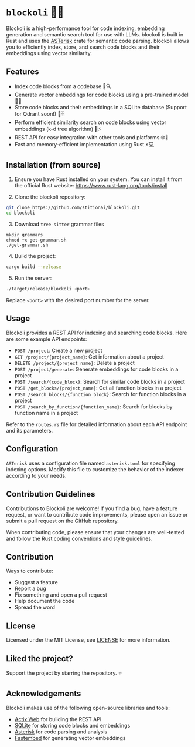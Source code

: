 # `blockoli` 🥦🔎

Blockoli is a high-performance tool for code indexing, embedding generation and semantic search tool for use with LLMs. blockoli is built in Rust and uses the [ASTerisk](https://github.com/stitionai/asterisk) crate for semantic code parsing. blockoli allows you to efficiently index, store, and search code blocks and their embeddings using vector similarity.

## Features
- Index code blocks from a codebase 📂🔍
- Generate vector embeddings for code blocks using a pre-trained model 🤖🧠
- Store code blocks and their embeddings in a SQLite database (Support for Qdrant soon!) 💾🗄️
- Perform efficient similarity search on code blocks using vector embeddings (k-d tree algorithm) 🔎⚡
- REST API for easy integration with other tools and platforms 🌐🔗
- Fast and memory-efficient implementation using Rust ⚡💻

## Installation (from source)

1. Ensure you have Rust installed on your system. You can install it from the official Rust website: https://www.rust-lang.org/tools/install

2. Clone the blockoli repository:

```bash
git clone https://github.com/stitionai/blockoli.git
cd blockoli
```

3. Download `tree-sitter` grammar files
```
mkdir grammars
chmod +x get-grammar.sh
./get-grammar.sh
```

4. Build the project:

```bash
cargo build --release
```

5. Run the server:

```bash
./target/release/blockoli <port>
```

Replace `<port>` with the desired port number for the server.

## Usage

Blockoli provides a REST API for indexing and searching code blocks. Here are some example API endpoints:

- `POST /project`: Create a new project
- `GET /project/{project_name}`: Get information about a project
- `DELETE /project/{project_name}`: Delete a project
- `POST /project/generate`: Generate embeddings for code blocks in a project
- `POST /search/{code_block}`: Search for similar code blocks in a project
- `POST /get_blocks/{project_name}`: Get all function blocks in a project
- `POST /search_blocks/{function_block}`: Search for function blocks in a project
- `POST /search_by_function/{function_name}`: Search for blocks by function name in a project

Refer to the `routes.rs` file for detailed information about each API endpoint and its parameters.

## Configuration

`ASTerisk` uses a configuration file named `asterisk.toml` for specifying indexing options. Modify this file to customize the behavior of the indexer according to your needs.

## Contribution Guidelines

Contributions to Blockoli are welcome! If you find a bug, have a feature request, or want to contribute code improvements, please open an issue or submit a pull request on the GitHub repository.

When contributing code, please ensure that your changes are well-tested and follow the Rust coding conventions and style guidelines.

## Contribution

Ways to contribute:
- Suggest a feature
- Report a bug
- Fix something and open a pull request
- Help document the code
- Spread the word

## License

Licensed under the MIT License, see <a href="https://github.com/stitionai/blockoli/blob/master/LICENSE">LICENSE</a> for more information.

## Liked the project?

Support the project by starring the repository. ⭐

## Acknowledgements

Blockoli makes use of the following open-source libraries and tools:

- [Actix Web](https://actix.rs/) for building the REST API
- [SQLite](https://www.sqlite.org/) for storing code blocks and embeddings
- [Asterisk](https://github.com/yourusername/asterisk) for code parsing and analysis
- [Fastembed](https://github.com/facebookresearch/fastembed) for generating vector embeddings
